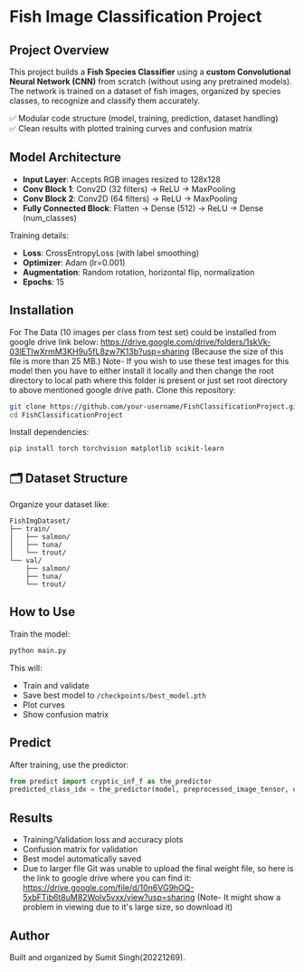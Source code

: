 
# Fish Image Classification Project

##  Project Overview

This project builds a **Fish Species Classifier** using a **custom Convolutional Neural Network (CNN)** from scratch (without using any pretrained models).  
The network is trained on a dataset of fish images, organized by species classes, to recognize and classify them accurately.

✅ Modular code structure (model, training, prediction, dataset handling)   
✅ Clean results with plotted training curves and confusion matrix

##  Model Architecture

- **Input Layer**: Accepts RGB images resized to 128x128
- **Conv Block 1**: Conv2D (32 filters) → ReLU → MaxPooling
- **Conv Block 2**: Conv2D (64 filters) → ReLU → MaxPooling
- **Fully Connected Block**: Flatten → Dense (512) → ReLU → Dense (num_classes)

Training details:
- **Loss**: CrossEntropyLoss (with label smoothing)
- **Optimizer**: Adam (lr=0.001)
- **Augmentation**: Random rotation, horizontal flip, normalization
- **Epochs**: 15

##  Installation
For The Data (10 images per class from test set) could be installed from google drive link below:
https://drive.google.com/drive/folders/1skVk-03lETlwXrmM3KH9u5fL8zw7K13b?usp=sharing
(Because the size of this file is more than 25 MB.)
Note- If you wish to use these test images for this model then you have to either install it locally and then change the root directory to local path where this folder is present or just set root directory to above mentioned google drive path.
Clone this repository:
```bash
git clone https://github.com/your-username/FishClassificationProject.git
cd FishClassificationProject
```

Install dependencies:
```bash
pip install torch torchvision matplotlib scikit-learn
```

## 🗂️ Dataset Structure

Organize your dataset like:
```
FishImgDataset/
├── train/
│   ├── salmon/
│   ├── tuna/
│   └── trout/
└── val/
    ├── salmon/
    ├── tuna/
    └── trout/
```

##  How to Use

Train the model:
```bash
python main.py
```

This will:
- Train and validate
- Save best model to `/checkpoints/best_model.pth`
- Plot curves
- Show confusion matrix

##  Predict

After training, use the predictor:
```python
from predict import cryptic_inf_f as the_predictor
predicted_class_idx = the_predictor(model, preprocessed_image_tensor, device)
```

##  Results

- Training/Validation loss and accuracy plots
- Confusion matrix for validation
- Best model automatically saved
- Due to larger file Git was unable to upload the final weight file, so here is the link to google drive where you can find it:
  https://drive.google.com/file/d/10n6VG9hOQ-5xbFTib6t8uM82WoIv5vxx/view?usp=sharing
  (Note- It might show a problem in viewing due to it's large size, so download it)

##  Author

Built and organized by Sumit Singh(20221269).
